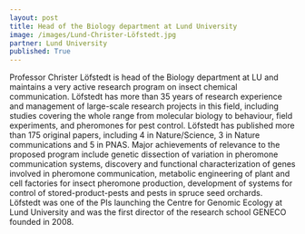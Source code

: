 ```yaml
---
layout: post
title: Head of the Biology department at Lund University 
image: /images/Lund-Christer-Löfstedt.jpg 
partner: Lund University
published: True	
---
```


Professor Christer Löfstedt is head of the Biology department at LU and maintains a very active research program on insect chemical communication. Löfstedt has more than 35 years of research experience and management of large-scale research projects in this field, including studies covering the whole range from molecular biology to behaviour, field experiments, and pheromones for pest control. Löfstedt has published more than 175 original papers, including 4 in Nature/Science, 3 in Nature communications and 5 in PNAS. Major achievements of relevance to the proposed program include genetic dissection of variation in pheromone communication systems, discovery and functional characterization of genes involved in pheromone communication, metabolic engineering of plant and cell factories for insect pheromone production, development of systems for control of stored-product-pests and pests in spruce seed orchards. Löfstedt was one of the PIs launching the Centre for Genomic Ecology at Lund University and was the first director of the research school GENECO founded in 2008. 
